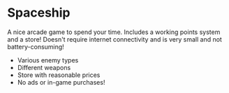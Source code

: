 # Spaceship
A nice arcade game to spend your time.
Includes a working points system and a store! Doesn't require internet connectivity and is very small and not battery-consuming!

- Various enemy types
- Different weapons
- Store with reasonable prices
- No ads or in-game purchases!
